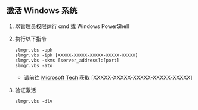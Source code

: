 ## 激活 Windows 系统

1. 以管理员权限运行 cmd 或 Windows PowerShell

2. 执行以下指令

   ```
   slmgr.vbs -upk
   slmgr.vbs -ipk [XXXXX-XXXXX-XXXXX-XXXXX-XXXXX]
   slmgr.vbs -skms [server_address]:[port]
   slmgr.vbs -ato
   ```

   * 请前往 [Microsoft Tech](https://technet.microsoft.com/en-us/library/jj612867.aspx) 获取 [XXXXX-XXXXX-XXXXX-XXXXX-XXXXX]

3. 验证激活

   ```
   slmgr.vbs -dlv
   ```
